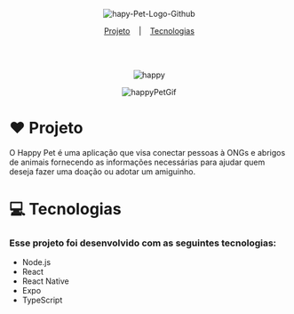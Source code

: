 <p align="center"><img src="https://i.ibb.co/fCZPMSy/hapy-Pet-Logo-Github.png" alt="hapy-Pet-Logo-Github" border="0" /></p>

<p align="center">
  <a href="#-tecnologias"> Projeto</a>
  &nbsp;&nbsp;&nbsp;|&nbsp;&nbsp;&nbsp;
  <a href="#heart-projeto">Tecnologias</a>
<p/>

<br/>
<br/>
<p align="center"><img src="https://i.ibb.co/vPJzYLW/happy.png" alt="happy" border="0"></p>

<p align="center"><img src="https://media.giphy.com/media/j6y6MtFUbw2PECjPbH/giphy.gif" alt="happyPetGif"><p/>
  
# :heart: Projeto
O Happy Pet é uma aplicação que visa conectar pessoas à ONGs e abrigos de animais fornecendo as informações necessárias para ajudar quem deseja fazer uma doação ou adotar um amiguinho.

# 💻 Tecnologias
### Esse projeto foi desenvolvido com as seguintes tecnologias:

* Node.js
* React
* React Native
* Expo
* TypeScript
